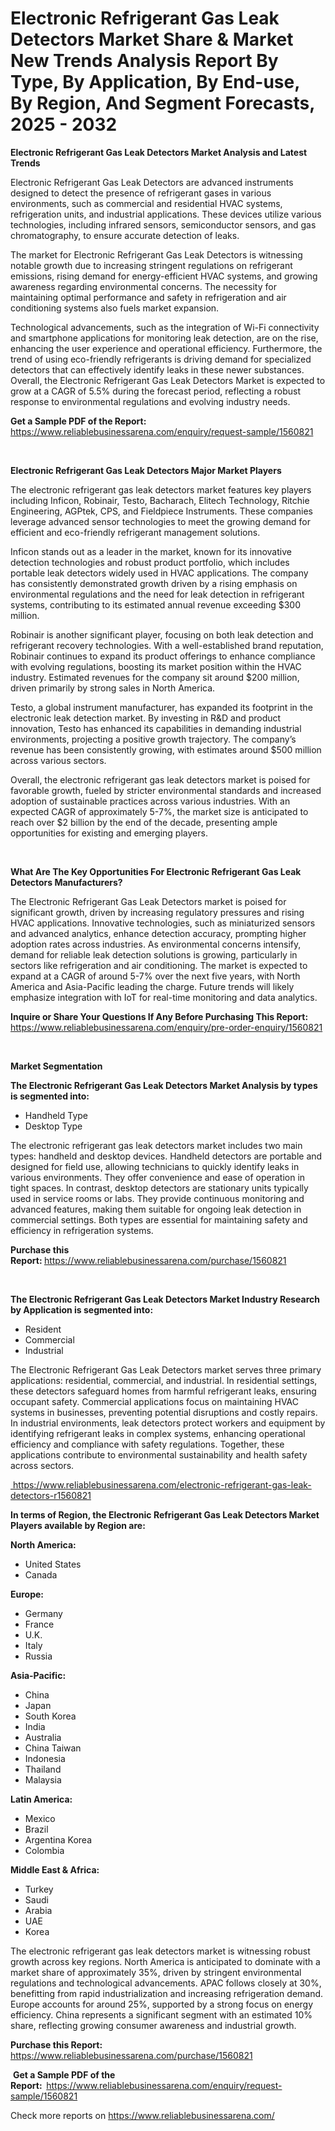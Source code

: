 <p><h1>Electronic Refrigerant Gas Leak Detectors Market Share & Market New Trends Analysis Report By Type, By Application, By End-use, By Region, And Segment Forecasts, 2025 - 2032</h1></p><p><strong>Electronic Refrigerant Gas Leak Detectors Market Analysis and Latest Trends</strong></p>
<p><p>Electronic Refrigerant Gas Leak Detectors are advanced instruments designed to detect the presence of refrigerant gases in various environments, such as commercial and residential HVAC systems, refrigeration units, and industrial applications. These devices utilize various technologies, including infrared sensors, semiconductor sensors, and gas chromatography, to ensure accurate detection of leaks. </p><p>The market for Electronic Refrigerant Gas Leak Detectors is witnessing notable growth due to increasing stringent regulations on refrigerant emissions, rising demand for energy-efficient HVAC systems, and growing awareness regarding environmental concerns. The necessity for maintaining optimal performance and safety in refrigeration and air conditioning systems also fuels market expansion. </p><p>Technological advancements, such as the integration of Wi-Fi connectivity and smartphone applications for monitoring leak detection, are on the rise, enhancing the user experience and operational efficiency. Furthermore, the trend of using eco-friendly refrigerants is driving demand for specialized detectors that can effectively identify leaks in these newer substances. Overall, the Electronic Refrigerant Gas Leak Detectors Market is expected to grow at a CAGR of 5.5% during the forecast period, reflecting a robust response to environmental regulations and evolving industry needs.</p></p>
<p><strong>Get a Sample PDF of the Report:&nbsp;</strong> <a href="https://www.reliablebusinessarena.com/enquiry/request-sample/1560821?utm_campaign=2393&utm_medium=2&utm_source=Github&utm_content=ia&utm_term=25022025&utm_id=electronic-refrigerant-gas-leak-detectors">https://www.reliablebusinessarena.com/enquiry/request-sample/1560821</a></p>
<p>&nbsp;</p>
<p><strong>Electronic Refrigerant Gas Leak Detectors Major Market Players</strong></p>
<p><p>The electronic refrigerant gas leak detectors market features key players including Inficon, Robinair, Testo, Bacharach, Elitech Technology, Ritchie Engineering, AGPtek, CPS, and Fieldpiece Instruments. These companies leverage advanced sensor technologies to meet the growing demand for efficient and eco-friendly refrigerant management solutions.</p><p>Inficon stands out as a leader in the market, known for its innovative detection technologies and robust product portfolio, which includes portable leak detectors widely used in HVAC applications. The company has consistently demonstrated growth driven by a rising emphasis on environmental regulations and the need for leak detection in refrigerant systems, contributing to its estimated annual revenue exceeding $300 million.</p><p>Robinair is another significant player, focusing on both leak detection and refrigerant recovery technologies. With a well-established brand reputation, Robinair continues to expand its product offerings to enhance compliance with evolving regulations, boosting its market position within the HVAC industry. Estimated revenues for the company sit around $200 million, driven primarily by strong sales in North America.</p><p>Testo, a global instrument manufacturer, has expanded its footprint in the electronic leak detection market. By investing in R&D and product innovation, Testo has enhanced its capabilities in demanding industrial environments, projecting a positive growth trajectory. The company’s revenue has been consistently growing, with estimates around $500 million across various sectors.</p><p>Overall, the electronic refrigerant gas leak detectors market is poised for favorable growth, fueled by stricter environmental standards and increased adoption of sustainable practices across various industries. With an expected CAGR of approximately 5-7%, the market size is anticipated to reach over $2 billion by the end of the decade, presenting ample opportunities for existing and emerging players.</p></p>
<p>&nbsp;</p>
<p><strong>What Are The Key Opportunities For Electronic Refrigerant Gas Leak Detectors Manufacturers?</strong></p>
<p><p>The Electronic Refrigerant Gas Leak Detectors market is poised for significant growth, driven by increasing regulatory pressures and rising HVAC applications. Innovative technologies, such as miniaturized sensors and advanced analytics, enhance detection accuracy, prompting higher adoption rates across industries. As environmental concerns intensify, demand for reliable leak detection solutions is growing, particularly in sectors like refrigeration and air conditioning. The market is expected to expand at a CAGR of around 5-7% over the next five years, with North America and Asia-Pacific leading the charge. Future trends will likely emphasize integration with IoT for real-time monitoring and data analytics.</p></p>
<p><strong>Inquire or Share Your Questions If Any Before Purchasing This Report:</strong> <a href="https://www.reliablebusinessarena.com/enquiry/pre-order-enquiry/1560821?utm_campaign=2393&utm_medium=2&utm_source=Github&utm_content=ia&utm_term=25022025&utm_id=electronic-refrigerant-gas-leak-detectors">https://www.reliablebusinessarena.com/enquiry/pre-order-enquiry/1560821</a></p>
<p>&nbsp;</p>
<p><strong>Market Segmentation</strong></p>
<p><strong>The Electronic Refrigerant Gas Leak Detectors Market Analysis by types is segmented into:</strong></p>
<p><ul><li>Handheld Type</li><li>Desktop Type</li></ul></p>
<p><p>The electronic refrigerant gas leak detectors market includes two main types: handheld and desktop devices. Handheld detectors are portable and designed for field use, allowing technicians to quickly identify leaks in various environments. They offer convenience and ease of operation in tight spaces. In contrast, desktop detectors are stationary units typically used in service rooms or labs. They provide continuous monitoring and advanced features, making them suitable for ongoing leak detection in commercial settings. Both types are essential for maintaining safety and efficiency in refrigeration systems.</p></p>
<p><strong>Purchase this Report:&nbsp;</strong><a href="https://www.reliablebusinessarena.com/purchase/1560821?utm_campaign=2393&utm_medium=2&utm_source=Github&utm_content=ia&utm_term=25022025&utm_id=electronic-refrigerant-gas-leak-detectors">https://www.reliablebusinessarena.com/purchase/1560821</a></p>
<p>&nbsp;</p>
<p><strong>The Electronic Refrigerant Gas Leak Detectors Market Industry Research by Application is segmented into:</strong></p>
<p><ul><li>Resident</li><li>Commercial</li><li>Industrial</li></ul></p>
<p><p>The Electronic Refrigerant Gas Leak Detectors market serves three primary applications: residential, commercial, and industrial. In residential settings, these detectors safeguard homes from harmful refrigerant leaks, ensuring occupant safety. Commercial applications focus on maintaining HVAC systems in businesses, preventing potential disruptions and costly repairs. In industrial environments, leak detectors protect workers and equipment by identifying refrigerant leaks in complex systems, enhancing operational efficiency and compliance with safety regulations. Together, these applications contribute to environmental sustainability and health safety across sectors.</p></p>
<p><a href="https://www.reliablebusinessarena.com/electronic-refrigerant-gas-leak-detectors-r1560821?utm_campaign=2393&utm_medium=2&utm_source=Github&utm_content=ia&utm_term=25022025&utm_id=electronic-refrigerant-gas-leak-detectors">&nbsp;https://www.reliablebusinessarena.com/electronic-refrigerant-gas-leak-detectors-r1560821</a></p>
<p><strong>In terms of Region, the Electronic Refrigerant Gas Leak Detectors Market Players available by Region are:</strong></p>
<p>
    <p> <strong> North America: </strong>
        <ul>
            <li>United States</li>
            <li>Canada</li>
        </ul>
        </p> 
    <p> <strong> Europe: </strong>
        <ul>
            <li>Germany</li>
            <li>France</li>
            <li>U.K.</li>
            <li>Italy</li>
            <li>Russia</li>
        </ul>
        </p> 
    <p> <strong> Asia-Pacific: </strong>
        <ul>
            <li>China</li>
            <li>Japan</li>
            <li>South Korea</li>
            <li>India</li>
            <li>Australia</li>
            <li>China Taiwan</li>
            <li>Indonesia</li>
            <li>Thailand</li>
            <li>Malaysia</li>
        </ul>
        </p> 
    <p> <strong> Latin America: </strong>
        <ul>
            <li>Mexico</li>
            <li>Brazil</li>
            <li>Argentina Korea</li>
            <li>Colombia</li>
        </ul>
        </p> 
    <p> <strong> Middle East & Africa: </strong>
        <ul>
            <li>Turkey</li>
            <li>Saudi</li>
            <li>Arabia</li>
            <li>UAE</li>
            <li>Korea</li>
        </ul>
    </p>
    </p>
<p><p>The electronic refrigerant gas leak detectors market is witnessing robust growth across key regions. North America is anticipated to dominate with a market share of approximately 35%, driven by stringent environmental regulations and technological advancements. APAC follows closely at 30%, benefitting from rapid industrialization and increasing refrigeration demand. Europe accounts for around 25%, supported by a strong focus on energy efficiency. China represents a significant segment with an estimated 10% share, reflecting growing consumer awareness and industrial growth.</p></p>
<p><strong>Purchase this Report: </strong><a href="https://www.reliablebusinessarena.com/purchase/1560821?utm_campaign=2393&utm_medium=2&utm_source=Github&utm_content=ia&utm_term=25022025&utm_id=electronic-refrigerant-gas-leak-detectors">https://www.reliablebusinessarena.com/purchase/1560821</a></p>
<p>&nbsp;<strong>Get a Sample PDF of the Report:&nbsp;&nbsp;</strong><a href="https://www.reliablebusinessarena.com/enquiry/request-sample/1560821?utm_campaign=2393&utm_medium=2&utm_source=Github&utm_content=ia&utm_term=25022025&utm_id=electronic-refrigerant-gas-leak-detectors">https://www.reliablebusinessarena.com/enquiry/request-sample/1560821</a></p>
<p><strong></strong></p>
<p>Check more reports on <a href="https://www.reliablebusinessarena.com/?utm_campaign=2393&utm_medium=2&utm_source=Github&utm_content=ia&utm_term=25022025&utm_id=electronic-refrigerant-gas-leak-detectors">https://www.reliablebusinessarena.com/</a></p>